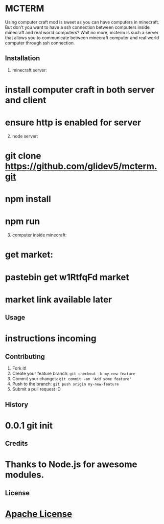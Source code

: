 # MCTERM
Using computer craft mod is sweet as you can have computers in minecraft. But don't you want to have a ssh connection between computers inside minecraft and real world computers? Wait no more, mcterm is such a server that allows you to communicate between minecraft computer and real world computer through ssh connection.

## Installation
1. minecraft server:
# install computer craft in both server and client
# ensure http is enabled for server

2. node server:
# git clone https://github.com/glidev5/mcterm.git
# npm install
# npm run

3. computer inside minecraft:
# get market:
#   pastebin get w1RtfqFd market
# market link available later

## Usage
# instructions incoming

## Contributing
1. Fork it!
2. Create your feature branch: `git checkout -b my-new-feature`
3. Commit your changes: `git commit -am 'Add some feature'`
4. Push to the branch: `git push origin my-new-feature`
5. Submit a pull request :D

## History
# 0.0.1  git init

## Credits
# Thanks to Node.js for awesome modules.

## License
# [Apache License](http://www.apache.org/licenses/LICENSE-2.0)
